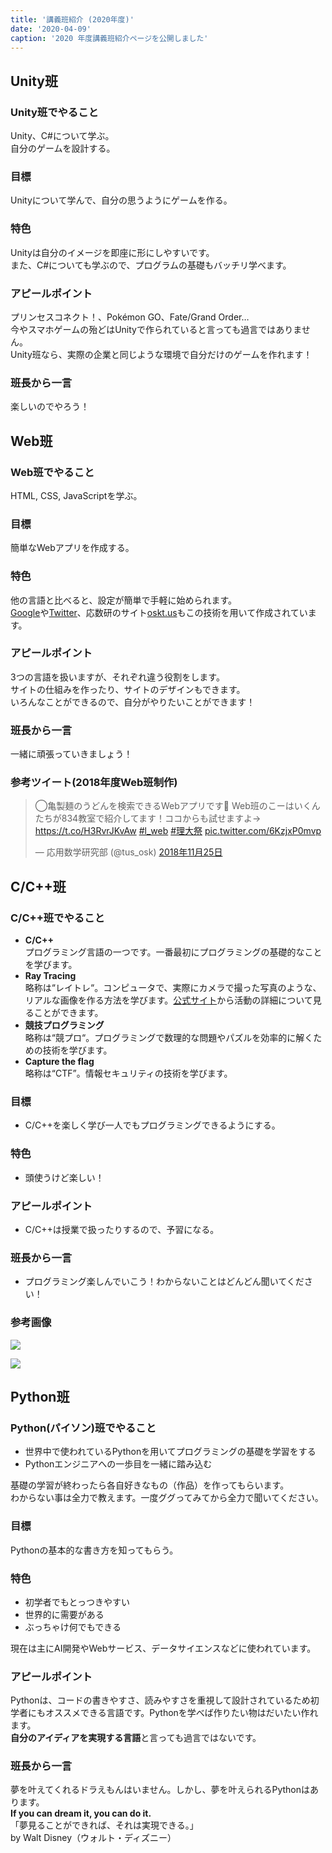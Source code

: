 ```yaml
---
title: '講義班紹介 (2020年度)'
date: '2020-04-09'
caption: '2020 年度講義班紹介ページを公開しました'
---
```



<!-- ここから -->
## Unity班

### Unity班でやること
Unity、C#について学ぶ。  
自分のゲームを設計する。


### 目標
Unityについて学んで、自分の思うようにゲームを作る。


### 特色
Unityは自分のイメージを即座に形にしやすいです。  
また、C#についても学ぶので、プログラムの基礎もバッチリ学べます。


### アピールポイント
プリンセスコネクト！、Pokémon GO、Fate/Grand Order…  
今やスマホゲームの殆どはUnityで作られていると言っても過言ではありません。  
Unity班なら、実際の企業と同じような環境で自分だけのゲームを作れます！

### 班長から一言
楽しいのでやろう！

<!-- ここまで -->

<!-- ここから -->
## Web班

### Web班でやること

HTML, CSS, JavaScriptを学ぶ。

### 目標

簡単なWebアプリを作成する。

### 特色

他の言語と比べると、設定が簡単で手軽に始められます。  
[Google](https://www.google.com/)や[Twitter](https://twitter.com/)、応数研のサイト[oskt.us](https://oskt.us/)もこの技術を用いて作成されています。

### アピールポイント

3つの言語を扱いますが、それぞれ違う役割をします。  
サイトの仕組みを作ったり、サイトのデザインもできます。  
いろんなことができるので、自分がやりたいことができます！

### 班長から一言

一緒に頑張っていきましょう！

### 参考ツイート(2018年度Web班制作)

<blockquote class="twitter-tweet" data-lang="ja"><p lang="ja" dir="ltr">◯亀製麺のうどんを検索できるWebアプリです🙌 Web班のこーはいくんたちが834教室で紹介してます！ココからも試せますよ→ <a href="https://t.co/H3RvrJKvAw">https://t.co/H3RvrJKvAw</a> <a href="https://twitter.com/hashtag/l_web?src=hash&amp;ref_src=twsrc%5Etfw">#l_web</a> <a href="https://twitter.com/hashtag/%E7%90%86%E5%A4%A7%E7%A5%AD?src=hash&amp;ref_src=twsrc%5Etfw">#理大祭</a> <a href="https://t.co/6KzjxP0mvp">pic.twitter.com/6KzjxP0mvp</a></p>&mdash; 応用数学研究部 (@tus_osk) <a href="https://twitter.com/tus_osk/status/1066536263778369536?ref_src=twsrc%5Etfw">2018年11月25日</a></blockquote>

<!-- ここまで -->
<!-- ここから -->

## C/C++班

### C/C++班でやること

* **C/C++**  
プログラミング言語の一つです。一番最初にプログラミングの基礎的なことを学びます。
* **Ray Tracing**  
略称は“レイトレ“。コンピュータで、実際にカメラで撮った写真のような、リアルな画像を作る方法を学びます。[公式サイト](https://p-ray.oskt.us/)から活動の詳細について見ることができます。
* **競技プログラミング**  
略称は“競プロ“。プログラミングで数理的な問題やパズルを効率的に解くための技術を学びます。
* **Capture the flag**  
略称は“CTF”。情報セキュリティの技術を学びます。

### 目標
* C/C++を楽しく学び一人でもプログラミングできるようにする。

### 特色
* 頭使うけど楽しい！

### アピールポイント

* C/C++は授業で扱ったりするので、予習になる。

### 班長から一言

* プログラミング楽しんでいこう！わからないことはどんどん聞いてください！


### 参考画像

![](https://i.imgur.com/7E9fVom.png)

![](https://i.imgur.com/BdzcBUU.png)

<!-- ここまで -->
<!-- ここから -->

## Python班
### Python(パイソン)班でやること
- 世界中で使われているPythonを用いてプログラミングの基礎を学習をする
- Pythonエンジニアへの一歩目を一緒に踏み込む  

基礎の学習が終わったら各自好きなもの（作品）を作ってもらいます。  
わからない事は全力で教えます。一度ググってみてから全力で聞いてください。
### 目標
Pythonの基本的な書き方を知ってもらう。
### 特色
- 初学者でもとっつきやすい
- 世界的に需要がある
- ぶっちゃけ何でもできる  

現在は主にAI開発やWebサービス、データサイエンスなどに使われています。
### アピールポイント
Pythonは、コードの書きやすさ、読みやすさを重視して設計されているため初学者にもオススメできる言語です。Pythonを学べば作りたい物はだいたい作れます。  
**自分のアイディアを実現する言語**と言っても過言ではないです。
### 班長から一言
夢を叶えてくれるドラえもんはいません。しかし、夢を叶えられるPythonはあります。  
**If you can dream it, you can do it.**  
「夢見ることができれば、それは実現できる。」  
by Walt Disney（ウォルト・ディズニー）
<!-- ここまで -->
